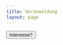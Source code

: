 ```yaml
---
title: Voranmeldung
layout: page
---
```


<script id="n2g_script">!function(e,t,n,c,r,a,i){e.Newsletter2GoTrackingObject=r,e[r]=e[r]||function(){(e[r].q=e[r].q||[]).push(arguments)},e[r].l=1*new Date,a=t.createElement(n),i=t.getElementsByTagName(n)[0],a.async=1,a.src=c,i.parentNode.insertBefore(a,i)}(window,document,"script","assets/nl2go.js","n2g");var config = {"message":{"class":"nl2go_message"},"form": {"type": "form", "class":"nl2go_form"}, "container": {"type": "div","class": "nl2go_container","style": ""},"row": {"type": "div","class": "nl2go_row","style": "margin-top: 15px;"},"columnLeft": {"type": "div","class": "nl2go_columnLeft","style": ""},"columnRight": {"type": "div","class": "nl2go_columnRight","style": ""},"label": {"type": "label","class": "nl2go_label","style": ""}};n2g('create', 'gnym08rb-ppio72zr-15fh');</script>

<button onClick="n2g('subscribe:createPopup', config, 0)">Interesse?</button>